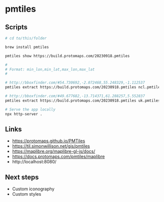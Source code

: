 # pmtiles

## Scripts

```sh
# cd to/this/folder

brew install pmtiles

pmtiles show https://build.protomaps.com/20230918.pmtiles

#
# Format: min_lon,min_lat,max_lon,max_lat
#

# http://bboxfinder.com/#54.730692,-2.072468,55.248329,-1.112537
pmtiles extract https://build.protomaps.com/20230918.pmtiles ncl.pmtiles --bbox=-2.072468,54.730692,-1.112537,55.248329

# http://bboxfinder.com/#49.677682,-13.714371,61.288257,5.552837
pmtiles extract https://build.protomaps.com/20230918.pmtiles uk.pmtiles --bbox=-13.736773,49.692620,5.556850,61.294070

# Serve the app locally
npx http-server .
```

## Links

- https://protomaps.github.io/PMTiles
- https://til.simonwillison.net/gis/pmtiles
- https://maplibre.org/maplibre-gl-js/docs/
- https://docs.protomaps.com/pmtiles/maplibre
- http://localhost:8080/

## Next steps

- Custom iconography
- Custom styles
